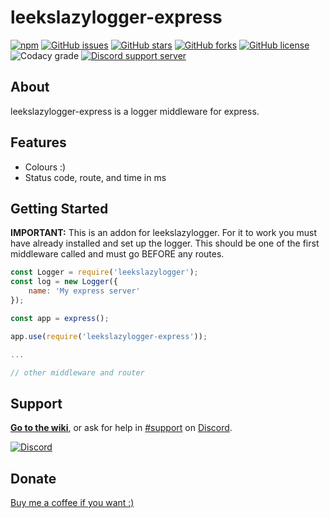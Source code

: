 # leekslazylogger-express

[![npm](https://img.shields.io/npm/v/leekslazylogger-express/latest?style=flat-square)](https://www.npmjs.com/package/leekslazylogger-express)   [![GitHub issues](https://img.shields.io/github/issues/eartharoid/leekslazylogger-express?style=flat-square)](https://github.com/eartharoid/leekslazylogger-express/issues)    [![GitHub stars](https://img.shields.io/github/stars/eartharoid/leekslazylogger-express?style=flat-square)](https://github.com/eartharoid/leekslazylogger-express/stargazers)    [![GitHub forks](https://img.shields.io/github/forks/eartharoid/leekslazylogger-express?style=flat-square)](https://github.com/eartharoid/leekslazylogger-express/network)    [![GitHub license](https://img.shields.io/github/license/eartharoid/leekslazylogger-express?style=flat-square)](https://github.com/eartharoid/leekslazylogger-express/blob/master/LICENSE)    ![Codacy grade](https://img.shields.io/codacy/grade/8af9d1431018457385c8774147410009?logo=codacy&style=flat-square)    [![Discord support server](https://discordapp.com/api/guilds/451745464480432129/embed.png?style=shield)](https://discord.gg/pXc9vyC)

## About

leekslazylogger-express is a logger middleware for express.

## Features

- Colours :)
- Status code, route, and time in ms

## Getting Started

**IMPORTANT:** This is an addon for leekslazylogger. For it to work you must have already installed and set up the logger. This should be one of the first middleware called and must go BEFORE any routes.

```js
const Logger = require('leekslazylogger');
const log = new Logger({
	name: 'My express server'
});

const app = express();

app.use(require('leekslazylogger-express'));

...

// other middleware and router
```

## Support

**[Go to the wiki](https://logger.eartharoid.me)**, or ask for help in [#support](https://discordapp.com/channels/451745464480432129/475351519516950548) on [Discord](https://discord.gg/pXc9vyC).

[![Discord](https://discordapp.com/api/guilds/451745464480432129/widget.png?style=banner4)](https://discord.gg/pXc9vyC)

## Donate

[Buy me a coffee if you want :)](https://ko-fi.com/eartharoid)
